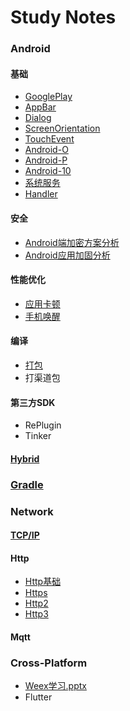 # Study Notes

### Android

#### 基础

* [GooglePlay](Android/GooglePlay/GooglePlay踩坑记录.md)
* [AppBar](Android/AndroidBase/appbar.md)
* [Dialog](Android/AndroidBase/dialog.md)
* [ScreenOrientation](Android/AndroidBase/ScreenOrientation.md)
* [TouchEvent](Android/AndroidBase/TouchEvent.md)
* [Android-O](Android/Platform/Android-O.md)
* [Android-P](Android/Platform/Android-P.md)
* [Android-10](Android/Platform/Android-10.md)
* [系统服务](Android/AndroidSystemServiceStudy/SystemService.md)
* [Handler](Android/AndroidBase/Handler.md)

#### 安全

* [Android端加密方案分析](Android/AndroidSecure/加密方案分析.md)
* [Android应用加固分析](Android/AndroidSecure/应用加固安全分析.md)

#### 性能优化

* [应用卡顿](Android/Performance/KaDun.md)
* [手机唤醒](Android/Performance/Wake.md)

#### 编译

* [打包](Android/Package/Package.md)
* 打渠道包

#### 第三方SDK

* RePlugin
* Tinker

#### [Hybrid](Android/hybrid-doc/Hybrid.md)

### [Gradle](Gradle/Gradle.md)

### Network

#### [TCP/IP](Network/TCP/TCP.md)

#### Http

* [Http基础](Network/Http/HttpBase.md)
* [Https](Network/Http/Https.md)
* [Http2](Network/Http/Http2.md)
* [Http3](Network/Http/Http3.md)

#### Mqtt

### Cross-Platform

* [Weex学习.pptx](weex-study/30分钟尝尝Weex.pptx)
* Flutter
